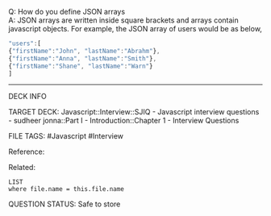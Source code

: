 Q: How do you define JSON arrays  
A: JSON arrays are written inside square brackets and arrays contain javascript objects. For example, the JSON array of users would be as below,
```javascript
"users":[
{"firstName":"John", "lastName":"Abrahm"},
{"firstName":"Anna", "lastName":"Smith"},
{"firstName":"Shane", "lastName":"Warn"}
]
```
<!--ID: 1693596710180-->

---

DECK INFO

TARGET DECK: Javascript::Interview::SJIQ - Javascript interview questions - sudheer jonna::Part I - Introduction::Chapter 1 - Interview Questions

FILE TAGS: #Javascript #Interview

Reference:

Related:

```dataview
LIST
where file.name = this.file.name
```

QUESTION STATUS: Safe to store